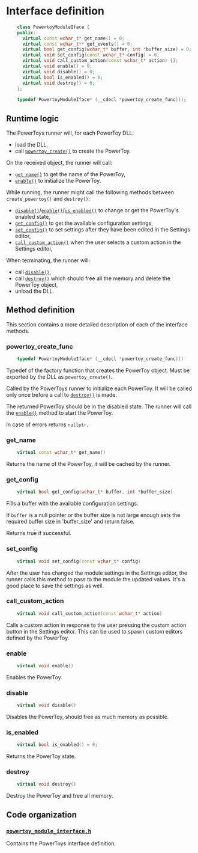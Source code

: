 # Interface definition

```cpp
    class PowertoyModuleIface {
    public:
      virtual const wchar_t* get_name() = 0;
      virtual const wchar_t** get_events() = 0;
      virtual bool get_config(wchar_t* buffer, int *buffer_size) = 0;
      virtual void set_config(const wchar_t* config) = 0;
      virtual void call_custom_action(const wchar_t* action) {};
      virtual void enable() = 0;
      virtual void disable() = 0;
      virtual bool is_enabled() = 0;
      virtual void destroy() = 0;
    };
    
    typedef PowertoyModuleIface* (__cdecl *powertoy_create_func)();
```

## Runtime logic

The PowerToys runner will, for each PowerToy DLL:

- load the DLL,
- call [`powertoy_create()`](#powertoy_create_func) to create the PowerToy.

On the received object, the runner will call:

- [`get_name()`](#get_name) to get the name of the PowerToy,
- [`enable()`](#enable) to initialize the PowerToy.

While running, the runner might call the following methods between `create_powertoy()`
and `destroy()`:

- [`disable()`](#disable)/[`enable()`](#enable)/[`is_enabled()`](#is_enabled) to change or get the PowerToy's enabled state,
- [`get_config()`](#get_config) to get the available configuration settings,
- [`set_config()`](#set_config) to set settings after they have been edited in the Settings editor,
- [`call_custom_action()`](#call_custom_action) when the user selects a custom action in the Settings editor,

When terminating, the runner will:

- call [`disable()`](#disable),
- call [`destroy()`](#destroy) which should free all the memory and delete the PowerToy object,
- unload the DLL.

## Method definition

This section contains a more detailed description of each of the interface methods.

### powertoy_create_func

```cpp
    typedef PowertoyModuleIface* (__cdecl *powertoy_create_func)()
```

Typedef of the factory function that creates the PowerToy object.
Must be exported by the DLL as `powertoy_create()`.

Called by the PowerToys runner to initialize each PowerToy.
It will be called only once before a call to [`destroy()`](#destroy) is made.

The returned PowerToy should be in the disabled state. The runner will call the [`enable()`](#enable) method to start the PowerToy.

In case of errors returns `nullptr`.

### get_name

```cpp
    virtual const wchar_t* get_name()
```

Returns the name of the PowerToy, it will be cached by the runner.

### get_config

```cpp
    virtual bool get_config(wchar_t* buffer, int *buffer_size)
```

Fills a buffer with the available configuration settings.

If `buffer` is a null pointer or the buffer size is not large enough sets the required buffer size in 'buffer_size' and return false.

Returns true if successful.

### set_config

```cpp
    virtual void set_config(const wchar_t* config)
```

After the user has changed the module settings in the Settings editor, the runner calls this method to pass to the module the updated values. It's a good place to save the settings as well.

### call_custom_action

```cpp
    virtual void call_custom_action(const wchar_t* action)
```

Calls a custom action in response to the user pressing the custom action button in the Settings editor. This can be used to spawn custom editors defined by the PowerToy.

### enable

```cpp
    virtual void enable()
```

Enables the PowerToy.

### disable

```cpp
    virtual void disable()
```

Disables the PowerToy, should free as much memory as possible.

### is_enabled

```cpp
    virtual bool is_enabled() = 0;
```

Returns the PowerToy state.

### destroy

```cpp
    virtual void destroy()
```

Destroy the PowerToy and free all memory.

## Code organization

### [`powertoy_module_interface.h`](/src/modules/interface/powertoy_module_interface.h)

Contains the PowerToys interface definition.
